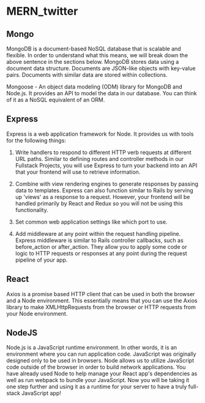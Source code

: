# MERN_twitter

## Mongo

MongoDB is a document-based NoSQL database that is scalable and flexible. In order to understand what this means, we will break down the above sentence in the sections below. MongoDB stores data using a document data structure. Documents are JSON-like objects with key-value pairs. Documents with similar data are stored within collections.

Mongoose - An object data modeling (ODM) library for MongoDB and Node.js. It provides an API to model the data in our database. You can think of it as a NoSQL equivalent of an ORM.

## Express

Express is a web application framework for Node. It provides us with tools for the following things:

1. Write handlers to respond to different HTTP verb requests at different URL paths. Similar to defining routes and controller methods in our Fullstack Projects, you will use Express to turn your backend into an API that your frontend will use to retrieve information.

2. Combine with view rendering engines to generate responses by passing data to templates. Express can also function similar to Rails by serving up 'views' as a response to a request. However, your frontend will be handled primarily by React and Redux so you will not be using this functionality.

3. Set common web application settings like which port to use.

4. Add middleware at any point within the request handling pipeline. Express middleware is similar to Rails controller callbacks, such as before_action or after_action. They allow you to apply some code or logic to HTTP requests or responses at any point during the request pipeline of your app.

## React

Axios is a promise based HTTP client that can be used in both the browser and a Node environment. This essentially means that you can use the Axios library to make XMLHttpRequests from the browser or HTTP requests from your Node environment.

## NodeJS

Node.js is a JavaScript runtime environment. In other words, it is an environment where you can run application code. JavaScript was originally designed only to be used in browsers. Node allows us to utilize JavaScript code outside of the browser in order to build network applications. You have already used Node to help manage your React app's dependencies as well as run webpack to bundle your JavaScript. Now you will be taking it one step further and using it as a runtime for your server to have a truly full-stack JavaScript app!
